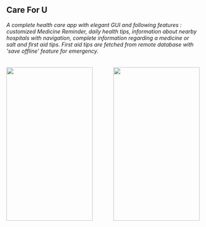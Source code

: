 <div dir="ltr" style="text-align: left;" trbidi="on">
<h2 style="text-align: left;">
Care For U<!--more--></h2>
<div style="text-align: left;">
<i>A complete health care app with elegant GUI and following features : customized Medicine Reminder, daily health tips, information about nearby hospitals with navigation, complete information regarding a medicine or salt and first aid tips. First aid tips are fetched from remote database with 'save offline' feature for emergency.&nbsp;&nbsp;</i></div>
<br />
<br />
<div class="separator" style="clear: both; text-align: center;">
<a href="https://1.bp.blogspot.com/-5LksD9tLf-A/WXpEmjtRIkI/AAAAAAAAC5I/gTsg5FZAISEFA03ZEWJKsVeIyy40238vQCEwYBhgL/s1600/Screenshot%2B%25284%2529.png" imageanchor="1" style="clear: left; float: left; margin-bottom: 1em; margin-right: 1em;"><img border="0" data-original-height="1600" data-original-width="900" height="400" src="https://1.bp.blogspot.com/-5LksD9tLf-A/WXpEmjtRIkI/AAAAAAAAC5I/gTsg5FZAISEFA03ZEWJKsVeIyy40238vQCEwYBhgL/s400/Screenshot%2B%25284%2529.png" width="225" /></a><a href="https://1.bp.blogspot.com/-92HxhvpPRS0/WXpElgG8gWI/AAAAAAAAC48/Z8op8AWV5mIU02XKDAPjNqa0SGXKz9PkwCEwYBhgL/s1600/Screenshot%2B%25282%2529.png" imageanchor="1" style="clear: right; float: right; margin-bottom: 1em; margin-left: 1em;"><img border="0" data-original-height="1600" data-original-width="900" height="400" src="https://1.bp.blogspot.com/-92HxhvpPRS0/WXpElgG8gWI/AAAAAAAAC48/Z8op8AWV5mIU02XKDAPjNqa0SGXKz9PkwCEwYBhgL/s400/Screenshot%2B%25282%2529.png" width="225" /></a></div>
<br />
<br /></div>
